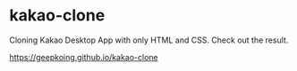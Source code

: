 # kakao-clone

Cloning Kakao Desktop App with only HTML and CSS.
Check out the result.

https://geepkoing.github.io/kakao-clone
